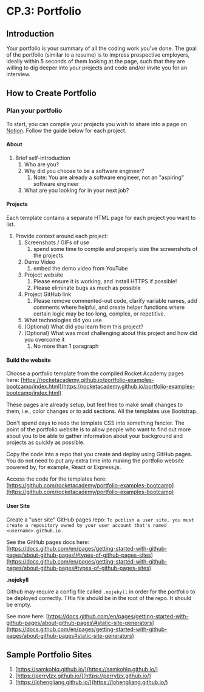 # CP.3: Portfolio

## Introduction

Your portfolio is your summary of all the coding work you've done. The goal of the portfolio \(similar to a resume\) is to impress prospective employers, ideally within 5 seconds of them looking at the page, such that they are willing to dig deeper into your projects and code and/or invite you for an interview.

## How to Create Portfolio

### Plan your portfolio

To start, you can compile your projects you wish to share into a page on [Notion](https://www.notion.so/personal). Follow the guide below for each project.

#### About

1. Brief self-introduction
   1. Who are you?
   2. Why did you choose to be a software engineer?
      1. Note: You are already a software engineer, not an "aspiring" software engineer
   3.  What are you looking for in your next job?

#### Projects

Each template contains a separate HTML page for each project you want to list.

1. Provide context around each project:
   1. Screenshots / GIFs of use
      1. spend some time to compile and properly size the screenshots of the projects
   2. Demo Video
      1. embed the demo video from YouTube
   3. Project website
      1. Please ensure it is working, and install HTTPS if possible!
      2. Please eliminate bugs as much as possible
   4. Project GitHub link
      1. Please remove commented-out code, clarify variable names, add comments where helpful, and create helper functions where certain logic may be too long, complex, or repetitive.
   5. What technologies did you use
   6. \(Optional\) What did you learn from this project?
   7. \(Optional\) What was most challenging about this project and how did you overcome it
      1. No more than 1 paragraph

#### Build the website

Choose a portfolio template from the compiled Rocket Academy pages here: [https://rocketacademy.github.io/portfolio-examples-bootcamp/index.html](https://rocketacademy.github.io/portfolio-examples-bootcamp/index.html)

These pages are already setup, but feel free to make small changes to them, i.e., color changes or to add sections. All the templates use Bootstrap.

Don't spend days to redo the template CSS into something fancier. The point of the portfolio website is to allow people who want to find out more about you to be able to gather information about your background and projects as quickly as possible.

Copy the code into a repo that you create and deploy using GitHub pages. You do not need to put any extra time into making the portfolio website powered by, for example, React or Express.js.

Access the code for the templates here: [https://github.com/rocketacademy/portfolio-examples-bootcamp](https://github.com/rocketacademy/portfolio-examples-bootcamp)

#### User Site

Create a "user site" GitHub pages repo: `To publish a user site, you must create a repository owned by your user account that's named <username>.github.io.`

See the GitHub pages docs here: [https://docs.github.com/en/pages/getting-started-with-github-pages/about-github-pages\#types-of-github-pages-sites](https://docs.github.com/en/pages/getting-started-with-github-pages/about-github-pages#types-of-github-pages-sites)

**.nojekyll**

Github may require a config file called `.nojekyll` in order for the portfolio to be deployed correctly. THis file should be in the root of the repo. It should be empty.

See more here: [https://docs.github.com/en/pages/getting-started-with-github-pages/about-github-pages\#static-site-generators](https://docs.github.com/en/pages/getting-started-with-github-pages/about-github-pages#static-site-generators)

## Sample Portfolio Sites

1. [https://samkohlq.github.io/](https://samkohlq.github.io/)
2. [https://perrylzx.github.io/](https://perrylzx.github.io/)
3. [https://lohengliang.github.io/](https://lohengliang.github.io/)

